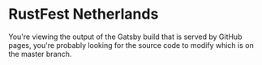 # RustFest Netherlands

You're viewing the output of the Gatsby build that is served by GitHub pages,
you're probably looking for the source code to modify which is on the master
branch.
